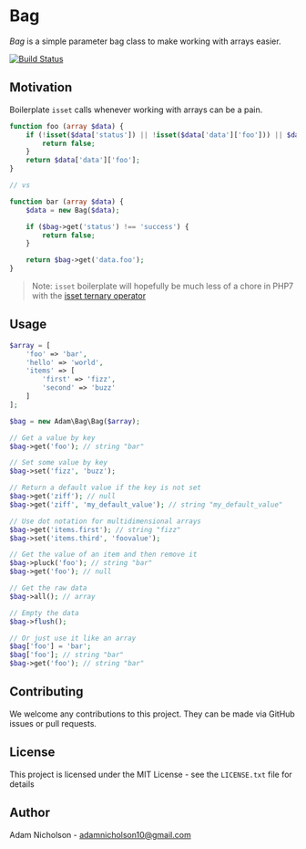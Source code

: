 # Bag

*Bag* is a simple parameter bag class to make working with arrays easier.

[![Build Status](https://travis-ci.org/adamnicholson/bag.svg?branch=master)](https://travis-ci.org/adamnicholson/bag)

## Motivation
Boilerplate `isset` calls whenever working with arrays can be a pain.

```php
function foo (array $data) {
    if (!isset($data['status']) || !isset($data['data']['foo'])) || $data['status'] !== 'success') {
        return false;
    }
    return $data['data']['foo'];
}

// vs

function bar (array $data) {
    $data = new Bag($data);

    if ($bag->get('status') !== 'success') {
        return false;
    }

    return $bag->get('data.foo');
}
```

> Note: `isset` boilerplate will hopefully be much less of a chore in PHP7 with the [isset ternary operator](https://wiki.php.net/rfc/isset_ternary)

## Usage

```php
$array = [
    'foo' => 'bar',
    'hello' => 'world',
    'items' => [
        'first' => 'fizz',
        'second' => 'buzz'
    ]
];

$bag = new Adam\Bag\Bag($array);

// Get a value by key
$bag->get('foo'); // string "bar"

// Set some value by key
$bag->set('fizz', 'buzz');

// Return a default value if the key is not set
$bag->get('ziff'); // null
$bag->get('ziff', 'my_default_value'); // string "my_default_value"

// Use dot notation for multidimensional arrays
$bag->get('items.first'); // string "fizz"
$bag->set('items.third', 'foovalue');

// Get the value of an item and then remove it
$bag->pluck('foo'); // string "bar"
$bag->get('foo'); // null

// Get the raw data
$bag->all(); // array

// Empty the data
$bag->flush();

// Or just use it like an array
$bag['foo'] = 'bar';
$bag['foo']; // string "bar"
$bag->get('foo'); // string "bar"
```

## Contributing

We welcome any contributions to this project. They can be made via GitHub issues or pull requests.

## License

This project is licensed under the MIT License - see the `LICENSE.txt` file for details

## Author

Adam Nicholson - adamnicholson10@gmail.com
